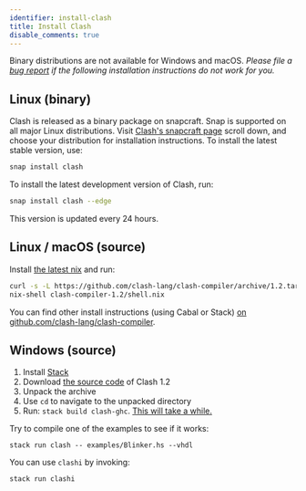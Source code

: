 ```yaml
---
identifier: install-clash
title: Install Clash
disable_comments: true
---
```


Binary distributions are not available for Windows and macOS. _Please file a [bug report](https://github.com/clash-lang/clash-lang.org/issues) if the following installation instructions do not work for you._

## Linux (binary)


Clash is released as a binary package on snapcraft. Snap is supported on all major Linux distributions. Visit [Clash's snapcraft page](https://snapcraft.io/clash)  scroll down, and choose your distribution for installation instructions. To install the latest stable version, use:

```bash
snap install clash
```

To install the latest development version of Clash, run:

```bash
snap install clash --edge
```

This version is updated every 24 hours.

## Linux / macOS (source)

Install [the latest nix](https://nixos.org/nix/download.html) and run:

```bash
curl -s -L https://github.com/clash-lang/clash-compiler/archive/1.2.tar.gz | tar xz
nix-shell clash-compiler-1.2/shell.nix
```

You can find other install instructions (using Cabal or Stack) [on github.com/clash-lang/clash-compiler](https://github.com/clash-lang/clash-compiler/tree/1.0#using-clash-from-source).

## Windows (source)

1. Install [Stack](https://get.haskellstack.org/stable/windows-x86_64-installer.exe)
2. Download [the source code](https://github.com/clash-lang/clash-compiler/archive/1.2.zip) of Clash 1.2
3. Unpack the archive
4. Use `cd` to navigate to the unpacked directory
5. Run: `stack build clash-ghc`. [This will take a while.](https://xkcd.com/303/)

Try to compile one of the examples to see if it works:

```
stack run clash -- examples/Blinker.hs --vhdl
```

You can use `clashi` by invoking:

```
stack run clashi
```

<style>
.post__title{ display:none; }
</style>
